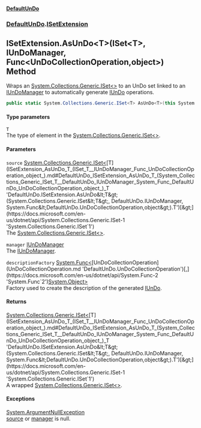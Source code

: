 #### [DefaultUnDo](DefaultUnDo.md 'DefaultUnDo')
### [DefaultUnDo](DefaultUnDo.md#DefaultUnDo 'DefaultUnDo').[ISetExtension](ISetExtension.md 'DefaultUnDo.ISetExtension')
## ISetExtension.AsUnDo&lt;T&gt;(ISet&lt;T&gt;, IUnDoManager, Func&lt;UnDoCollectionOperation,object&gt;) Method
Wraps an [System.Collections.Generic.ISet&lt;&gt;](https://docs.microsoft.com/en-us/dotnet/api/System.Collections.Generic.ISet-1 'System.Collections.Generic.ISet`1') to an UnDo set linked to an [IUnDoManager](IUnDoManager.md 'DefaultUnDo.IUnDoManager') to automatically generate [IUnDo](IUnDo.md 'DefaultUnDo.IUnDo') operations.  
```csharp
public static System.Collections.Generic.ISet<T> AsUnDo<T>(this System.Collections.Generic.ISet<T> source, DefaultUnDo.IUnDoManager manager, System.Func<DefaultUnDo.UnDoCollectionOperation,object> descriptionFactory=null);
```
#### Type parameters
<a name='DefaultUnDo_ISetExtension_AsUnDo_T_(System_Collections_Generic_ISet_T__DefaultUnDo_IUnDoManager_System_Func_DefaultUnDo_UnDoCollectionOperation_object_)_T'></a>
`T`  
The type of element in the [System.Collections.Generic.ISet&lt;&gt;](https://docs.microsoft.com/en-us/dotnet/api/System.Collections.Generic.ISet-1 'System.Collections.Generic.ISet`1').
  
#### Parameters
<a name='DefaultUnDo_ISetExtension_AsUnDo_T_(System_Collections_Generic_ISet_T__DefaultUnDo_IUnDoManager_System_Func_DefaultUnDo_UnDoCollectionOperation_object_)_source'></a>
`source` [System.Collections.Generic.ISet&lt;](https://docs.microsoft.com/en-us/dotnet/api/System.Collections.Generic.ISet-1 'System.Collections.Generic.ISet`1')[T](ISetExtension_AsUnDo_T_(ISet_T__IUnDoManager_Func_UnDoCollectionOperation_object_).md#DefaultUnDo_ISetExtension_AsUnDo_T_(System_Collections_Generic_ISet_T__DefaultUnDo_IUnDoManager_System_Func_DefaultUnDo_UnDoCollectionOperation_object_)_T 'DefaultUnDo.ISetExtension.AsUnDo&lt;T&gt;(System.Collections.Generic.ISet&lt;T&gt;, DefaultUnDo.IUnDoManager, System.Func&lt;DefaultUnDo.UnDoCollectionOperation,object&gt;).T')[&gt;](https://docs.microsoft.com/en-us/dotnet/api/System.Collections.Generic.ISet-1 'System.Collections.Generic.ISet`1')  
The [System.Collections.Generic.ISet&lt;&gt;](https://docs.microsoft.com/en-us/dotnet/api/System.Collections.Generic.ISet-1 'System.Collections.Generic.ISet`1').
  
<a name='DefaultUnDo_ISetExtension_AsUnDo_T_(System_Collections_Generic_ISet_T__DefaultUnDo_IUnDoManager_System_Func_DefaultUnDo_UnDoCollectionOperation_object_)_manager'></a>
`manager` [IUnDoManager](IUnDoManager.md 'DefaultUnDo.IUnDoManager')  
The [IUnDoManager](IUnDoManager.md 'DefaultUnDo.IUnDoManager').
  
<a name='DefaultUnDo_ISetExtension_AsUnDo_T_(System_Collections_Generic_ISet_T__DefaultUnDo_IUnDoManager_System_Func_DefaultUnDo_UnDoCollectionOperation_object_)_descriptionFactory'></a>
`descriptionFactory` [System.Func&lt;](https://docs.microsoft.com/en-us/dotnet/api/System.Func-2 'System.Func`2')[UnDoCollectionOperation](UnDoCollectionOperation.md 'DefaultUnDo.UnDoCollectionOperation')[,](https://docs.microsoft.com/en-us/dotnet/api/System.Func-2 'System.Func`2')[System.Object](https://docs.microsoft.com/en-us/dotnet/api/System.Object 'System.Object')[&gt;](https://docs.microsoft.com/en-us/dotnet/api/System.Func-2 'System.Func`2')  
Factory used to create the description of the generated [IUnDo](IUnDo.md 'DefaultUnDo.IUnDo').
  
#### Returns
[System.Collections.Generic.ISet&lt;](https://docs.microsoft.com/en-us/dotnet/api/System.Collections.Generic.ISet-1 'System.Collections.Generic.ISet`1')[T](ISetExtension_AsUnDo_T_(ISet_T__IUnDoManager_Func_UnDoCollectionOperation_object_).md#DefaultUnDo_ISetExtension_AsUnDo_T_(System_Collections_Generic_ISet_T__DefaultUnDo_IUnDoManager_System_Func_DefaultUnDo_UnDoCollectionOperation_object_)_T 'DefaultUnDo.ISetExtension.AsUnDo&lt;T&gt;(System.Collections.Generic.ISet&lt;T&gt;, DefaultUnDo.IUnDoManager, System.Func&lt;DefaultUnDo.UnDoCollectionOperation,object&gt;).T')[&gt;](https://docs.microsoft.com/en-us/dotnet/api/System.Collections.Generic.ISet-1 'System.Collections.Generic.ISet`1')  
A wrapped [System.Collections.Generic.ISet&lt;&gt;](https://docs.microsoft.com/en-us/dotnet/api/System.Collections.Generic.ISet-1 'System.Collections.Generic.ISet`1').
#### Exceptions
[System.ArgumentNullException](https://docs.microsoft.com/en-us/dotnet/api/System.ArgumentNullException 'System.ArgumentNullException')  
[source](ISetExtension_AsUnDo_T_(ISet_T__IUnDoManager_Func_UnDoCollectionOperation_object_).md#DefaultUnDo_ISetExtension_AsUnDo_T_(System_Collections_Generic_ISet_T__DefaultUnDo_IUnDoManager_System_Func_DefaultUnDo_UnDoCollectionOperation_object_)_source 'DefaultUnDo.ISetExtension.AsUnDo&lt;T&gt;(System.Collections.Generic.ISet&lt;T&gt;, DefaultUnDo.IUnDoManager, System.Func&lt;DefaultUnDo.UnDoCollectionOperation,object&gt;).source') or [manager](ISetExtension_AsUnDo_T_(ISet_T__IUnDoManager_Func_UnDoCollectionOperation_object_).md#DefaultUnDo_ISetExtension_AsUnDo_T_(System_Collections_Generic_ISet_T__DefaultUnDo_IUnDoManager_System_Func_DefaultUnDo_UnDoCollectionOperation_object_)_manager 'DefaultUnDo.ISetExtension.AsUnDo&lt;T&gt;(System.Collections.Generic.ISet&lt;T&gt;, DefaultUnDo.IUnDoManager, System.Func&lt;DefaultUnDo.UnDoCollectionOperation,object&gt;).manager') is null.
